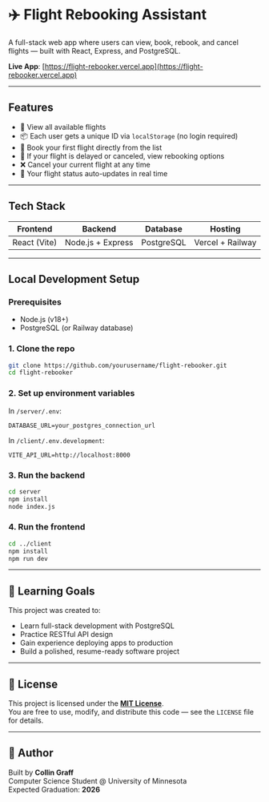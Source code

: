 # ✈️ Flight Rebooking Assistant

A full-stack web app where users can view, book, rebook, and cancel flights — built with React, Express, and PostgreSQL.

**Live App**: [https://flight-rebooker.vercel.app](https://flight-rebooker.vercel.app)

---

## Features

- 🛫 View all available flights
- 📦 Each user gets a unique ID via `localStorage` (no login required)
- 🎫 Book your first flight directly from the list
- 🔁 If your flight is delayed or canceled, view rebooking options
- ❌ Cancel your current flight at any time
- 🔄 Your flight status auto-updates in real time

---

## Tech Stack

| Frontend      | Backend           | Database      | Hosting           |
|---------------|------------------|----------------|--------------------|
| React (Vite)  | Node.js + Express | PostgreSQL     | Vercel + Railway   |

---

## Local Development Setup

### Prerequisites

- Node.js (v18+)
- PostgreSQL (or Railway database)

### 1. Clone the repo

```bash
git clone https://github.com/yourusername/flight-rebooker.git
cd flight-rebooker
```

### 2. Set up environment variables

In `/server/.env`:

```env
DATABASE_URL=your_postgres_connection_url
```

In `/client/.env.development`:

```env
VITE_API_URL=http://localhost:8000
```

### 3. Run the backend

```bash
cd server
npm install
node index.js
```

### 4. Run the frontend

```bash
cd ../client
npm install
npm run dev
```

---

## 🧠 Learning Goals

This project was created to:
- Learn full-stack development with PostgreSQL
- Practice RESTful API design
- Gain experience deploying apps to production
- Build a polished, resume-ready software project

---

## 📄 License

This project is licensed under the **[MIT License](LICENSE)**.  
You are free to use, modify, and distribute this code — see the `LICENSE` file for details.

---

## 👋 Author

Built by **Collin Graff**  
Computer Science Student @ University of Minnesota  
Expected Graduation: **2026**
